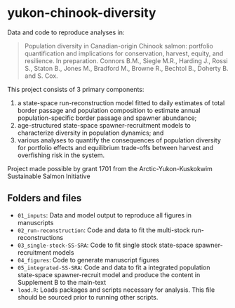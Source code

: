 # yukon-chinook-diversity
Data and code to reproduce analyses in:
> Population diversity in Canadian-origin Chinook salmon: portfolio quantification and implications for conservation, harvest, equity, and resilience. In preparation. Connors B.M., Siegle M.R., Harding J., Rossi S., Staton B., Jones M., Bradford M., Browne R., Bechtol B., Doherty B. and S. Cox.

This project consists of 3 primary components: 
1. a state-space run-reconstruction model fitted to daily estimates of total border passage and population composition to estimate annual population-specific border passage and spawner abundance; 
2. age-structured state-space spawner-recruitment models to characterize diversity in population dynamics; and 
3. various analyses to quantify the consequences of population diversity for portfolio effects and equilibrium trade-offs between harvest and overfishing risk in the system.

Project made possible by grant 1701 from the Arctic-Yukon-Kuskokwim Sustainable Salmon Initiative

## Folders and files
- `01_inputs`: Data and model output to reproduce all figures in manuscripts
- `02_run-reconstruction`: Code and data to fit the multi-stock run-reconstructions
- `03_single-stock-SS-SRA`: Code to fit single stock state-space spawner-recruitment models 
- `04_figures`: Code to generate manuscript figures 
- `05_integrated-SS-SRA`: Code and data to fit a integrated population state-space spawner-recruit model and produce the content in Supplement B to the main-text
- `load.R`: Loads packages and scripts necessary for analysis. This file should be sourced prior to running other scripts.

